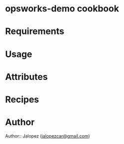 # opsworks-demo cookbook

# Requirements

# Usage

# Attributes

# Recipes

# Author

Author:: Jalopez (<jalopezcar@gmail.com>)

